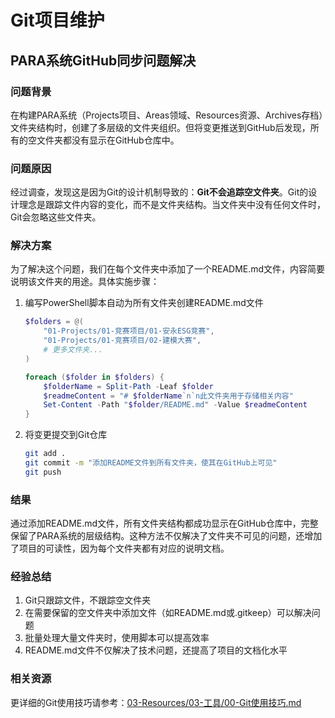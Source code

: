 # Git项目维护

## PARA系统GitHub同步问题解决

### 问题背景

在构建PARA系统（Projects项目、Areas领域、Resources资源、Archives存档）文件夹结构时，创建了多层级的文件夹组织。但将变更推送到GitHub后发现，所有的空文件夹都没有显示在GitHub仓库中。

### 问题原因

经过调查，发现这是因为Git的设计机制导致的：**Git不会追踪空文件夹**。Git的设计理念是跟踪文件内容的变化，而不是文件夹结构。当文件夹中没有任何文件时，Git会忽略这些文件夹。

### 解决方案

为了解决这个问题，我们在每个文件夹中添加了一个README.md文件，内容简要说明该文件夹的用途。具体实施步骤：

1. 编写PowerShell脚本自动为所有文件夹创建README.md文件
   ```powershell
   $folders = @(
       "01-Projects/01-竞赛项目/01-安永ESG竞赛", 
       "01-Projects/01-竞赛项目/02-建模大赛",
       # 更多文件夹...
   )
   
   foreach ($folder in $folders) {
       $folderName = Split-Path -Leaf $folder
       $readmeContent = "# $folderName`n`n此文件夹用于存储相关内容"
       Set-Content -Path "$folder/README.md" -Value $readmeContent
   }
   ```

2. 将变更提交到Git仓库
   ```bash
   git add .
   git commit -m "添加README文件到所有文件夹，使其在GitHub上可见"
   git push
   ```

### 结果

通过添加README.md文件，所有文件夹结构都成功显示在GitHub仓库中，完整保留了PARA系统的层级结构。这种方法不仅解决了文件夹不可见的问题，还增加了项目的可读性，因为每个文件夹都有对应的说明文档。

### 经验总结

1. Git只跟踪文件，不跟踪空文件夹
2. 在需要保留的空文件夹中添加文件（如README.md或.gitkeep）可以解决问题
3. 批量处理大量文件夹时，使用脚本可以提高效率
4. README.md文件不仅解决了技术问题，还提高了项目的文档化水平

### 相关资源

更详细的Git使用技巧请参考：[03-Resources/03-工具/00-Git使用技巧.md](../03-Resources/03-工具/00-Git使用技巧.md) 